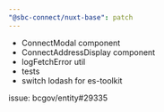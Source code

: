 ```yaml
---
"@sbc-connect/nuxt-base": patch
---
```


- ConnectModal component
- ConnectAddressDisplay component
- logFetchError util
- tests
- switch lodash for es-toolkit

issue: bcgov/entity#29335

